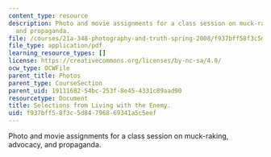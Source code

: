 ```yaml
---
content_type: resource
description: Photo and movie assignments for a class session on muck-raking, advocacy,
  and propaganda.
file: /courses/21a-348-photography-and-truth-spring-2008/f937bff58f3c5d84796869341a5c5eef_MIT21A_348S08_enemy.pdf
file_type: application/pdf
learning_resource_types: []
license: https://creativecommons.org/licenses/by-nc-sa/4.0/
ocw_type: OCWFile
parent_title: Photos
parent_type: CourseSection
parent_uid: 19111682-54bc-253f-8e45-4331c89aad90
resourcetype: Document
title: Selections from Living with the Enemy.
uid: f937bff5-8f3c-5d84-7968-69341a5c5eef
---
```

Photo and movie assignments for a class session on muck-raking, advocacy, and propaganda.